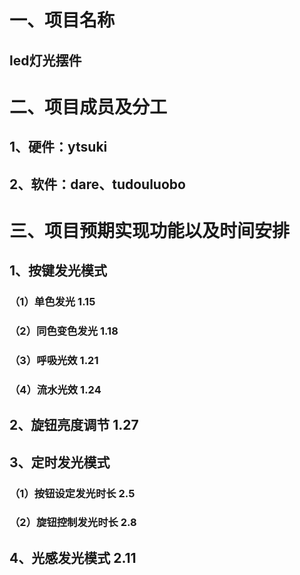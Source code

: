 # 一、项目名称  
## led灯光摆件
# 二、项目成员及分工
## 1、硬件：ytsuki
## 2、软件：dare、tudouluobo
# 三、项目预期实现功能以及时间安排
## 1、按键发光模式
### （1）单色发光   1.15
### （2）同色变色发光   1.18
### （3）呼吸光效   1.21
### （4）流水光效   1.24
## 2、旋钮亮度调节   1.27
## 3、定时发光模式
### （1）按钮设定发光时长   2.5
### （2）旋钮控制发光时长   2.8
## 4、光感发光模式   2.11
